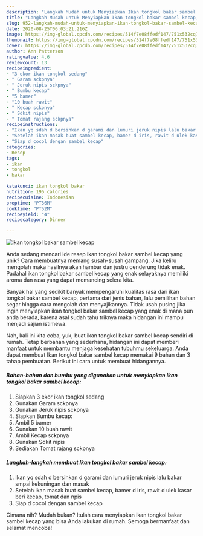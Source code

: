 ```yaml
---
description: "Langkah Mudah untuk Menyiapkan Ikan tongkol bakar sambel kecap, Enak"
title: "Langkah Mudah untuk Menyiapkan Ikan tongkol bakar sambel kecap, Enak"
slug: 952-langkah-mudah-untuk-menyiapkan-ikan-tongkol-bakar-sambel-kecap-enak
date: 2020-08-25T06:03:21.216Z
image: https://img-global.cpcdn.com/recipes/514f7e08ffedf147/751x532cq70/ikan-tongkol-bakar-sambel-kecap-foto-resep-utama.jpg
thumbnail: https://img-global.cpcdn.com/recipes/514f7e08ffedf147/751x532cq70/ikan-tongkol-bakar-sambel-kecap-foto-resep-utama.jpg
cover: https://img-global.cpcdn.com/recipes/514f7e08ffedf147/751x532cq70/ikan-tongkol-bakar-sambel-kecap-foto-resep-utama.jpg
author: Ann Patterson
ratingvalue: 4.6
reviewcount: 13
recipeingredient:
- "3 ekor ikan tongkol sedang"
- " Garam sckpnya"
- " Jeruk nipis sckpnya"
- " Bumbu kecap"
- "5 bamer"
- "10 buah rawit"
- " Kecap sckpnya"
- " Sdkit nipis"
- " Tomat rajang sckpnya"
recipeinstructions:
- "Ikan yq sdah d bersihkan d garami dan lumuri jeruk nipis lalu bakar smpai kekuningan dan masak"
- "Setelah ikan masak buat sambel kecap, bamer d iris, rawit d ulek kasar beri kecap, tomat dan npis"
- "Siap d cocol dengan sambel kecap"
categories:
- Resep
tags:
- ikan
- tongkol
- bakar

katakunci: ikan tongkol bakar 
nutrition: 196 calories
recipecuisine: Indonesian
preptime: "PT36M"
cooktime: "PT52M"
recipeyield: "4"
recipecategory: Dinner

---
```



![Ikan tongkol bakar sambel kecap](https://img-global.cpcdn.com/recipes/514f7e08ffedf147/751x532cq70/ikan-tongkol-bakar-sambel-kecap-foto-resep-utama.jpg)

Anda sedang mencari ide resep ikan tongkol bakar sambel kecap yang unik? Cara membuatnya memang susah-susah gampang. Jika keliru mengolah maka hasilnya akan hambar dan justru cenderung tidak enak. Padahal ikan tongkol bakar sambel kecap yang enak selayaknya memiliki aroma dan rasa yang dapat memancing selera kita.



Banyak hal yang sedikit banyak mempengaruhi kualitas rasa dari ikan tongkol bakar sambel kecap, pertama dari jenis bahan, lalu pemilihan bahan segar hingga cara mengolah dan menyajikannya. Tidak usah pusing jika ingin menyiapkan ikan tongkol bakar sambel kecap yang enak di mana pun anda berada, karena asal sudah tahu triknya maka hidangan ini mampu menjadi sajian istimewa.


Nah, kali ini kita coba, yuk, buat ikan tongkol bakar sambel kecap sendiri di rumah. Tetap berbahan yang sederhana, hidangan ini dapat memberi manfaat untuk membantu menjaga kesehatan tubuhmu sekeluarga. Anda dapat membuat Ikan tongkol bakar sambel kecap memakai 9 bahan dan 3 tahap pembuatan. Berikut ini cara untuk membuat hidangannya.

<!--inarticleads1-->

##### Bahan-bahan dan bumbu yang digunakan untuk menyiapkan Ikan tongkol bakar sambel kecap:

1. Siapkan 3 ekor ikan tongkol sedang
1. Gunakan  Garam sckpnya
1. Gunakan  Jeruk nipis sckpnya
1. Siapkan  Bumbu kecap:
1. Ambil 5 bamer
1. Gunakan 10 buah rawit
1. Ambil  Kecap sckpnya
1. Gunakan  Sdkit nipis
1. Sediakan  Tomat rajang sckpnya




<!--inarticleads2-->

##### Langkah-langkah membuat Ikan tongkol bakar sambel kecap:

1. Ikan yq sdah d bersihkan d garami dan lumuri jeruk nipis lalu bakar smpai kekuningan dan masak
1. Setelah ikan masak buat sambel kecap, bamer d iris, rawit d ulek kasar beri kecap, tomat dan npis
1. Siap d cocol dengan sambel kecap




Gimana nih? Mudah bukan? Itulah cara menyiapkan ikan tongkol bakar sambel kecap yang bisa Anda lakukan di rumah. Semoga bermanfaat dan selamat mencoba!
